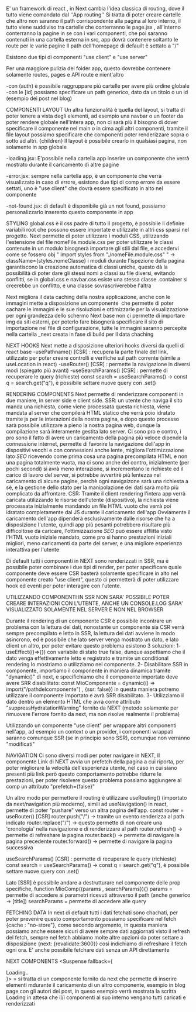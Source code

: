 E' un framework di react , in Next cambia l'idea classica di routing, dove il tutto viene comandato dal ''App routing''
Si tratta di poter creare cartelle che altro non saranno il path corrispondente alla pagina al loro interno, il tutto viene 
suddiviso tra cartelle che conterranno le page.jsx , all'interno conterranno la pagine in se con i vari componenti, che poi saranno
contenuti in una cartella esterna in src, app dovrà contenere soltanto le route per le varie pagine
Il path dell'homepage di defauilt è settato a "/"

Esistono due tipi di componenti "use client" e "use server"

Per una maggiore pulizia del folder app, questo dovrebbe contenere solamente routes, pages e API route e nient'altro

-con (auth) è possibile raggruppare più cartelle per avere più ordine globale
-con le [id] possiamo specificare un path generico, dato da un titolo o un id (esempio dei post nel blog)

COMPONENTI LAYOUT
Un altra funzionalità è quella del layout, si tratta di poter tenere a vista degli elementi, ad esempio una navbar o un footer da poter rendere globale nell'intera app, non ci sarà più il bisogno di dover specificare il componente nel main o in cima agli altri componenti, tramite il file layout possiamo specificare che componenti poter renderizzare sopra o sotto ad altri. {children}
Il layout è possibile crearlo in qualsiasi pagina, non solamente in app globale

-loading.jsx: E'possibile nella cartella app inserire un componente che verrà mostrato durante il caricamento di altre pagine

-error.jsx: sempre nella cartella app, è un componente che verrà visualizzato in caso di errore, esistono due tipi di comp errore
da essere settati, uno è "use client" che dovrà essere specificato in alto nel componente

-not-found.jsx: di default è disponibile già un not found, possiamo personalizzarlo inserento questo componente in app  

STYLING
global.css è il css padre di tutto il progetto, è possibile li definire variabili root che possono essere importate e utilizzate 
in altri css sparsi nel progetto.
Next permette di poter utilizzare i moduli CSS, utilizzando l'estensione del file nomeFile.module.css
per poter utilizzare le classi contenute in un modulo bisognerà importare gli stili dal file, e accedervi come se fossero obj
" import styles from "./nomeFile.module.css" " -> className={styles.nomeClasse}
i moduli durante l'ispezione della pagina garantiscono la creazione automatica di classi uniche, questo dà la possibilità di poter
dare gli stessi nomi a classi su file diversi, evitando conflitti, se in global.css e navbar.css esiste una stessa classe 
.container si creerebbe un conflitto, e una classe sovrascriverebbe l'altra

Next migliora il data caching della nostra applicazione, anche con le immagini mette a disposizione un componente <Image/> che permette di poter cachare le immagini e le sue risoluzioni e ottimizzarle per la visualizzazione per ogni grandezza dello schermo
Next base non ci permette di importare img da siti esterni, per poterlo fare bisognerà specificare il sito di importazione nel file di configurazione, tutte le immagini saranno percepite nella cartella _next creata in fase di build per il data chaching

NEXT HOOKS
Next mette a disposizione ulteriori hooks diversi da quelli di react base
-usePathname() [CSR] : recupera la parte finale del link, utilizzato per poter creare controlli e verifiche sul path corrente (simile a useLocation in react)
-useRouter() [CSR] : permette la navigazione in diversi modi (spiegato più avanti)
-useSearchParams() [CSR] : permette di recuperare le query (richieste)
const search = useSearchParams() -> const q = search.get("q"),  è possibile settare nuove query con .set()

RENDERING COMPONENTS
Next permette di renderizzare componenti in due maniere, in server side e client side.
SSR: un utente che naviga il sito manda una richiesta, come viene processata questa richiesta, viene mandata al server che 
    compilerà HTML statico che verrà poio idratato tramite js per le interazioni della nostra pagina, e dopo questo processo
    sarà possibile utilizzare a pieno la nostra pagina web, dunque la compilazione sarà interamente gestita lato server.
    Ci sono pro e contro, i pro sono il fatto di avere un caricamento della pagina più veloce dipende la connessione internet,
    permette di favorire la navigazione dell'app in dispositivi vecchi e con connessioni anche lente, migliora l'ottimizzazione lato *SEO* ricevendo come prima cosa una pagina precompilata HTML e non una pagina totalmente vuota, ma ci sono anche dei contro, inizialmente (per pochi secondi) si avrà meno interazione, si incrementano le richieste ed il carico di lavoro del server, si potrebbe avvertirè più lentezza nel caricamento di alcune pagine, perchè ogni navigaizone sarà una richiesta a sè, e la gestione dello stato per la manipolazione dei dati sarà molto più complicato da affrontare.
CSR: Tramite il client rendering l'intera app verrà caricata utilizzando le risorse dell'utente (dispositivo), la richiesta viene
    processata inizialmente mandando un file HTML vuoto che verrà poi idratato completamente dal JS durante il caricamento dell'app
    Ovviamente il caricamento dell'app dipenderà esclusivamente dalle risorse che ha a disposizione l'utente, quindi app più pesanti potrebbero risultare più difficoltose da caricare, l'ottimizzazione *SEO* può essere afflitta visto l'HTML vuoto iniziale mandato, come pro si hanno prestazioni iniziali migliori, meno caricamenti da parte del server, e una migliore esperienza interattiva per l'utente

Di default tutti i componenti in NEXT sono renderizzati in SSR, ma è possibile poter combinare i due tipi di render, per poter specificare quale componente deve essere CSR basterà solamente specificare in alto nel componente creato "use client", questo ci permetterà di poter utilizzare hook ed eventi per poter interagire con l'utente. 

UTILIZZANDO COMPONENTI IN SSR NON SARA' POSSIBILE POTER CREARE INTERAZIONI CON L'UTENTE, ANCHE UN CONSOLE.LOG SARA' VISUALIZZATO SOLAMENTE NEL SERVER E NON NEL BROWSER

Durante il rendering di un componente CSR è possibile incontrare un problema con la lettura dei dati, nonostante un componente sia CSR verrà sempre precompilato e letto in SSR, la lettura dei dati avviene in modo asincrono, ed è possibile che lato server venga mostrato un dato, e lato client un altro, per poter evitare questo problema esistono 3 soluzioni:
1- useEffect(()=>{}) con variabile di stato true false, dunque aspettiamo che il dato venga effettivamente letto e registrato e
    tramite un conditional rendering lo mostriamo o utilizziamo nel componente.
2- Disabilitare SSR in componente, importiamo il componente in maniera dinamica tramite "dynamic()" di next, e specifichiamo che
    il componente importato deve avere SRR disabilitato:
    const MioComponente = dynamic(() => import("/pathdelcomponente") , {ssr: false})
    in questa maniera potremo utilizzare il componente importato e avrà SRR disabilitato.
3- Utilizziamo il dato dentro un elemento HTML che avrà come attributo "suppressHydratationWarning" fornito da NEXT
    (metodo solamente per rimuovere l'errore fornito da next, ma non risolve realmente il problema)

Utilizzando un componente "use client" per wrappare altri componenti nell'app, ad esempio un context o un provider, i componenti wrappati saranno comunque SSR (se in principio sono SSR), comunque non verranno "modificati"

NAVIGATION
Ci sono diversi modi per poter navigare in NEXT,
Il componente Link di NEXT avvia un prefetch della pagina a cui riporta, per poter migliorare la velocità dell'esperienza utente, nel caso in cui siano presenti più link però questo comportamento potrebbe ridurre le prestazioni, per poter risolvere questo problema possiamo aggiungere al comp un attributo "prefetch={false}"

Un altro modo per permettere il routing è utilizzare useRouting() (importato da next/navigation più moderno), simili ad useNavigation() in react, permette di poter "pushare" verso un altra pagina dell'app. 
const router = useRouter() [CSR]
router.push("/") -> tramite un evento renderizza al path indicato 
router.replace("/") -> questo permette di non creare una 'cronologia' nella navigazione e di renderizzare al path
router.refresh() -> permette di refreshare la pagina 
router.back() -> permette di navigare la pagina precedente
router.forward() -> permette di navigare la pagina successiva

useSearchParams() [CSR] : permette di recuperare le query (richieste)
const search = useSearchParams() -> const q = search.get("q"),  è possibile settare nuove query con .set()

Lato [SSR] è possibile andare a destrutturare nel componente delle prop specifiche, function MioComp({params , searchParams}){}
params = permette di accedere ai parametri ricevuti attraverso il path (anche generico -> [title])
searchParams = permette di accedere alle query 

FETCHING DATA
In next di default tutti i dati fetchati sono chachati, per poter prevenire questo comportamento possiamo specificare
nel fetch {cache : "no-store"}, come secondo argomento, in questa maniera possiamo anche essere sicuri di avere sempre dati
aggiornati visto il refresh del fetch, sempre nel fetch abbiamo molte altre opzioni da poter settare a disposizione
{next: {revalidate:3600}} così indichiamo di refreshare il fetch ogni ora.
E' anche possibile fetchare dati senza un API direttamente

NEXT COMPONENTS
<Suspense fallback={<div>Loading..</div>}>
    <Altro div>
</Suspense> = si tratta di un componente fornito da next che permette di inserire elementi mdurante il caricamento di un altro componente, esempio in blog page con gli autori dei post, in queso esempio verrà mostrata la scritta Loading in attesa che il/i componenti al suo interno vengano tutti caricati e renderizzati